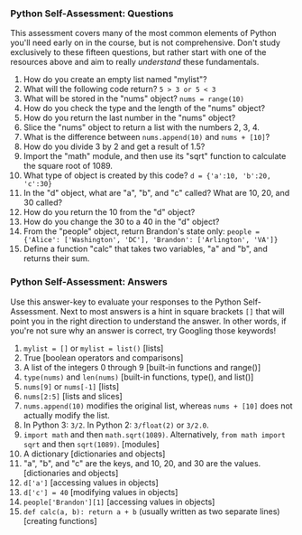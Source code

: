 ### Python Self-Assessment: Questions

This assessment covers many of the most common elements of Python you'll need early on in the course, but is not comprehensive. Don't study exclusively to these fifteen questions, but rather start with one of the resources above and aim to really _understand_ these fundamentals.

1. How do you create an empty list named "mylist"?
2. What will the following code return? `5 > 3 or 5 < 3`
3. What will be stored in the "nums" object? `nums = range(10)`
4. How do you check the type and the length of the "nums" object?
5. How do you return the last number in the "nums" object?
6. Slice the "nums" object to return a list with the numbers 2, 3, 4.
7. What is the difference between `nums.append(10)` and `nums + [10]`?
8. How do you divide 3 by 2 and get a result of 1.5?
9. Import the "math" module, and then use its "sqrt" function to calculate the square root of 1089.
10. What type of object is created by this code? `d = {'a':10, 'b':20, 'c':30}`
11. In the "d" object, what are "a", "b", and "c" called? What are 10, 20, and 30 called?
12. How do you return the 10 from the "d" object?
13. How do you change the 30 to a 40 in the "d" object?
14. From the "people" object, return Brandon's state only: `people = {'Alice': ['Washington', 'DC'], 'Brandon': ['Arlington', 'VA']}`
15. Define a function "calc" that takes two variables, "a" and "b", and returns their sum.


### Python Self-Assessment: Answers
Use this answer-key to evaluate your responses to the Python Self-Assessment. Next to most answers is a hint in square brackets `[]` that will point you in the right direction to understand the answer. In other words, if you're not sure why an answer is correct, try Googling those keywords!

1. `mylist = []` or `mylist = list()` [lists]
2. True [boolean operators and comparisons]
3. A list of the integers 0 through 9 [built-in functions and range()]
4. `type(nums)` and `len(nums)` [built-in functions, type(), and list()]
5. `nums[9]` or `nums[-1]` [lists]
6. `nums[2:5]` [lists and slices]
7. `nums.append(10)` modifies the original list, whereas `nums + [10]` does not actually modify the list.
8. In Python 3: `3/2`. In Python 2: `3/float(2)` or `3/2.0`.
9. `import math` and then `math.sqrt(1089)`. Alternatively, `from math import sqrt` and then `sqrt(1089)`. [modules]
10. A dictionary [dictionaries and objects]
11. "a", "b", and "c" are the keys, and 10, 20, and 30 are the values. [dictionaries and objects]
12. `d['a']` [accessing values in objects]
13. `d['c'] = 40` [modifying values in objects]
14. `people['Brandon'][1]` [accessing values in objects]
15. `def calc(a, b): return a + b` (usually written as two separate lines) [creating functions]
